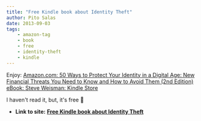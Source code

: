 ```yaml
---
title: "Free Kindle book about Identity Theft"
author: Pito Salas
date: 2013-09-03
tags:
    - amazon-tag
    - book
    - free
    - identity-theft
    - kindle
---
```


Enjoy: [Amazon.com: 50 Ways to Protect Your Identity in a Digital Age: New
Financial Threats You Need to Know and How to Avoid Them (2nd Edition) eBook:
Steve Weisman: Kindle
Store](<http://www.amazon.com/dp/B009PM8XOY/ref=cm_sw_em_r_am_ip_am_us?ie=UTF8>)

I haven't read it, but, it's free 🙂


* **Link to site:** **[Free Kindle book about Identity Theft](None)**
